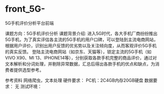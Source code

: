 # front_5G-
5G手机评价分析平台前端


课题方向：5G手机评价分析
课题背景介绍:
进入5G时代，各大手机厂商纷纷推出5G手机，为了真实评估各主流的5G手机的用户口碑，可以登陆到主流电商网站，根据用户评价，识别出用户反馈的优劣势以及关注倾向度，从而客观评价5G手机的真实反馈。
登陆主流电商网站（如京东、天猫等），锁定主流的5G手机（如VIVO X90、MI 13、IPHONE14等），分别获取各款手机完整的商品评价，通过对文本解析和分词处理，并剔除异常数据，汇总后得出各款手机的优点和缺点，为消费者提供选型参考。

参考资料
网络爬虫，文本处理
硬件要求：
PC机：2C4GB内存20GB硬盘
数据要求：
无
测试环境：
